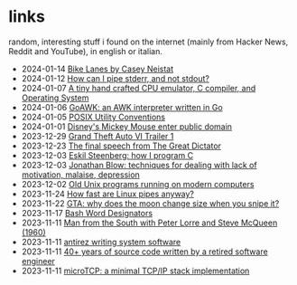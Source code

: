 links
=====

random, interesting stuff i found on the internet (mainly from Hacker News,
Reddit and YouTube), in english or italian.

- 2024-01-14 [Bike Lanes by Casey Neistat](https://www.youtube.com/watch?v=bzE-IMaegzQ)
- 2024-01-12 [How can I pipe stderr, and not stdout?](https://stackoverflow.com/questions/2342826/how-can-i-pipe-stderr-and-not-stdout)
- 2024-01-07 [A tiny hand crafted CPU emulator, C compiler, and Operating System](https://github.com/rswier/swieros)
- 2024-01-06 [GoAWK: an AWK interpreter written in Go](https://github.com/benhoyt/goawk)
- 2024-01-05 [POSIX Utility Conventions](https://pubs.opengroup.org/onlinepubs/9699919799/basedefs/V1_chap12.html)
- 2024-01-01 [Disney's Mickey Mouse enter public domain](https://www.bbc.com/news/entertainment-arts-67833411)
- 2023-12-29 [Grand Theft Auto VI Trailer 1](https://www.youtube.com/watch?v=QdBZY2fkU-0)
- 2023-12-23 [The final speech from The Great Dictator](https://www.charliechaplin.com/en/articles/29-the-final-speech-from-the-great-dictator-ei7oofoof6Ahth)
- 2023-12-03 [Eskil Steenberg: how I program C](https://www.youtube.com/watch?v=443UNeGrFoM)
- 2023-12-03 [Jonathan Blow: techniques for dealing with lack of motivation, malaise, depression](https://www.youtube.com/watch?v=i7kh8pNRWOo)
- 2023-12-02 [Old Unix programs running on modern computers](https://github.com/rsc/unix)
- 2023-11-24 [How fast are Linux pipes anyway?](https://mazzo.li/posts/fast-pipes.html)
- 2023-11-22 [GTA: why does the moon change size when you snipe it?](https://insiderockstarnorth.blogspot.com/2023/11/why-does-moon-change-size-when-you.html)
- 2023-11-17 [Bash Word Designators](https://www.gnu.org/software/bash/manual/html_node/Word-Designators.html)
- 2023-11-11 [Man from the South with Peter Lorre and Steve McQueen (1960)](https://www.youtube.com/watch?v=zvyaovvQ0TI)
- 2023-11-11 [antirez writing system software](https://www.youtube.com/playlist?list=PLrEMgOSrS_3fghr8ez63xKFNF-BA6Pz13)
- 2023-11-11 [40+ years of source code written by a retired software engineer](https://dunfield.themindfactory.com/dnldsrc.htm)
- 2023-11-11 [microTCP: a minimal TCP/IP stack implementation](https://github.com/cozis/microtcp)
